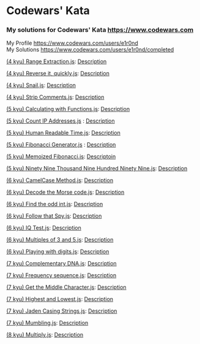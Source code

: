 # Codewars' Kata

### My solutions for Codewars' Kata https://www.codewars.com

My Profile https://www.codewars.com/users/e1r0nd<br>
My Solutions https://www.codewars.com/users/e1r0nd/completed

[(4 kyu) Range Extraction.js]((4%20kyu)%20Range%20Extraction.js): [Description](https://www.codewars.com/kata/range-extraction)

[(4 kyu) Reverse it, quickly.js]((4%20kyu)%20Reverse%20it%2C%20quickly.js): [Description](https://www.codewars.com/kata/reverse-it-quickly)

[(4 kyu) Snail.js]((4%20kyu)%20Snail.js): [Description](https://www.codewars.com/kata/snail/javascript)

[(4 kyu) Strip Comments.js]((4%20kyu)%20Strip%20Comments.js): [Description](https://www.codewars.com/kata/51c8e37cee245da6b40000bd)

[(5 kyu) Calculating with Functions.js]((5%20kyu)%20Calculating%20with%20Functions.js): [Description](https://www.codewars.com/kata/525f3eda17c7cd9f9e000b39/)

[(5 kyu) Count IP Addresses.js]((5%20kyu)%20Count%20IP%20Addresses.js) : [Description](https://www.codewars.com/kata/526989a41034285187000de4)

[(5 kyu) Human Readable Time.js]((5%20kyu)%20Human%20Readable%20Time.js): [Description](https://www.codewars.com/kata/human-readable-time)

[(5 kyu) Fibonacci Generator.js]((5%20kyu)%20Fibonacci%20Generator.js) : [Description](https://www.codewars.com/kata/522498c9906b0cfcb40001fc)

[(5 kyu) Memoized Fibonacci.js]((5%20kyu)%20Memoized%20Fibonacci.js): [Descriptoin](https://www.codewars.com/kata/memoized-fibonacci)

[(5 kyu) Ninety Nine Thousand Nine Hundred Ninety Nine.js]((5%20kyu)%20Ninety%20Nine%20Thousand%20Nine%20Hundred%20Ninety%20Nine.js): [Description](https://www.codewars.com/kata/5463c8db865001c1710003b2)

[(6 kyu) CamelCase Method.js]((6%20kyu)%20CamelCase%20Method.js): [Description](https://www.codewars.com/kata/camelcase-method)

[(6 kyu) Decode the Morse code.js]((6%20kyu)%20Decode%20the%20Morse%20code.js): [Description](https://www.codewars.com/kata/decode-the-morse-code)

[(6 kyu) Find the odd int.js]((6%20kyu)%20Find%20the%20odd%20int.js): [Description](https://www.codewars.com/kata/find-the-odd-int)

[(6 kyu) Follow that Spy.js]((6%20kyu)%20Follow%20that%20Spy.js): [Description](https://www.codewars.com/kata/follow-that-spy)

[(6 kyu) IQ Test.js]((6%20kyu)%20IQ%20Test.js): [Description](https://www.codewars.com/kata/iq-test)

[(6 kyu) Multiples of 3 and 5.js]((6%20kyu)%20Multiples%20of%203%20and%205.js): [Description](https://www.codewars.com/kata/multiples-of-3-and-5)

[(6 kyu) Playing with digits.js]((6%20kyu)%20Playing%20with%20digits.js): [Description](https://www.codewars.com/kata/playing-with-digits)

[(7 kyu) Complementary DNA.js]((7%20kyu)%20Complementary%20DNA.js): [Description](https://www.codewars.com/kata/complementary-dna/)

[(7 kyu) Frequency sequence.js]((7%20kyu)%20Frequency%20sequence.js): [Description](https://www.codewars.com/kata/frequency-sequence/)

[(7 kyu) Get the Middle Character.js]((7%20kyu)%20Get%20the%20Middle%20Character.js): [Description](https://www.codewars.com/kata/get-the-middle-character/)

[(7 kyu) Highest and Lowest.js]((7%20kyu)%20Highest%20and%20Lowest.js): [Description](https://www.codewars.com/kata/highest-and-lowest/)

[(7 kyu) Jaden Casing Strings.js]((7%20kyu)%20Jaden%20Casing%20Strings.js): [Description](https://www.codewars.com/kata/jaden-casing-strings/)

[(7 kyu) Mumbling.js]((7%20kyu)%20Mumbling.js): [Description](https://www.codewars.com/kata/mumbling/)


[(8 kyu) Multiply.js]((8%20kyu)%20Multiply.js): [Description](https://www.codewars.com/kata/multiply/)
